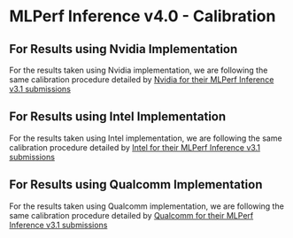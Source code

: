 # MLPerf Inference v4.0 - Calibration


## For Results using Nvidia Implementation

For the results taken using Nvidia implementation, we are following the same calibration procedure detailed by [Nvidia for their MLPerf Inference v3.1 submissions](https://github.com/mlcommons/inference_results_v3.1/blob/master/closed/NVIDIA/documentation/calibration.md)

## For Results using Intel Implementation

For the results taken using Intel implementation, we are following the same calibration procedure detailed by [Intel for their MLPerf Inference v3.1 submissions](https://github.com/mlcommons/inference_results_v3.1/blob/master/closed/Intel/calibration)

## For Results using Qualcomm Implementation

For the results taken using Qualcomm implementation, we are following the same calibration procedure detailed by [Qualcomm for their MLPerf Inference v3.1 submissions](https://github.com/mlcommons/inference_results_v3.1/blob/master/closed/Qualcomm/calibration.md)
